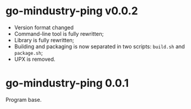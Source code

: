 # go-mindustry-ping v0.0.2
* Version format changed
* Command-line tool is fully rewritten;
* Library is fully rewritten;
* Building and packaging is now separated in two scripts: `build.sh` and `package.sh`;
* UPX is removed.

# go-mindustry-ping 0.0.1
Program base.